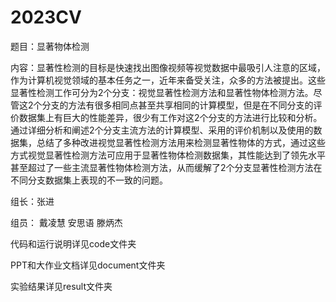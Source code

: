 # 2023CV 

题目：显著物体检测

内容：显著性检测的目标是快速找出图像视频等视觉数据中最吸引人注意的区域，作为计算机视觉领域的基本任务之一，近年来备受关注，众多的方法被提出。这些显著性检测工作可分为2个分支：视觉显著性检测方法和显著性物体检测方法。尽管这2个分支的方法有很多相同点甚至共享相同的计算模型，但是在不同分支的评价数据集上有巨大的性能差异，很少有工作对这2个分支的方法进行比较和分析。通过详细分析和阐述2个分支主流方法的计算模型、采用的评价机制以及使用的数据集，总结了多种改进视觉显著性检测方法用来检测显著性物体的方式，通过这些方式视觉显著性检测方法可应用于显著性物体检测数据集，其性能达到了领先水平甚至超过了一些主流显著性物体检测方法，从而缓解了2个分支显著性检测方法在不同分支数据集上表现的不一致的问题。

组长：张进

组员： 戴凌慧 安思语 滕炳杰

代码和运行说明详见code文件夹  

PPT和大作业文档详见document文件夹  

实验结果详见result文件夹  

